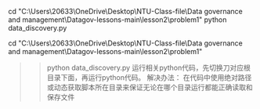 cd "C:\Users\20633\OneDrive\Desktop\NTU-Class-file\Data governance and management\Datagov-lessons-main\lesson2\problem1"
python data_discovery.py

 cd "C:\Users\20633\OneDrive\Desktop\NTU-Class-file\Data governance and management\Datagov-lessons-main\lesson2\problem1"
>> python data_discovery.py
运行相关python代码，先切换刀对应根目录下面，再运行python代码。
解决办法：
在代码中使用绝对路径或动态获取脚本所在目录来保证无论在哪个目录运行都能正确读取和保存文件